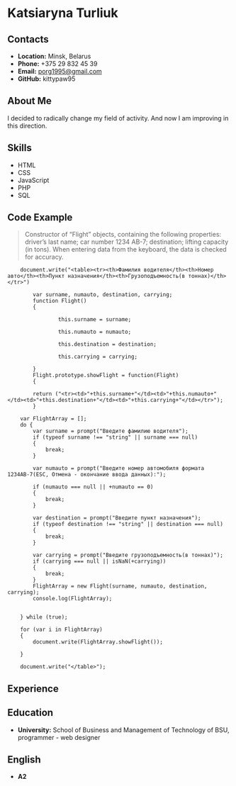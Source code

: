 # Katsiaryna Turliuk

## Contacts

* __Location:__ Minsk, Belarus
* __Phone:__ +375 29 832 45 39
* __Email:__ porg1995@gmail.com
* __GitHub:__ kittypaw95

## About Me

I decided to radically change my field of activity. And now I am improving in this direction.

## Skills

* HTML
* CSS
* JavaScript
* PHP
* SQL

## Code Example

> Constructor of “Flight” objects, containing the following properties: driver’s last name; car number 1234 AB-7; destination; lifting capacity (in tons). When entering data from the keyboard, the data is checked for accuracy.

```javascipt
	document.write("<table><tr><th>Фамилия водителя</th><th>Номер авто</th><th>Пункт назначения</th><th>Грузоподъемность(в тоннах)</th></tr>")
		
		var surname, numauto, destination, carrying;	
		function Flight()
		{
				 
				this.surname = surname;
			
				this.numauto = numauto;
		
				this.destination = destination;
				
				this.carrying = carrying;
		
		}
		Flight.prototype.showFlight = function(Flight)
		{

		return ("<tr><td>"+this.surname+"</td><td>"+this.numauto+"</td><td>"+this.destination+"</td><td>"+this.carrying+"</td></tr>");
		}
		
	var FlightArray = [];
	do {
        var surname = prompt("Введите фамилию водителя");
		if (typeof surname !== "string" || surname === null) 
		{
            break;
        }
		
        var numauto = prompt("Введите номер автомобиля формата 1234АВ-7(ESC, Отмена - окончание ввода данных):");
		
        if (numauto === null || +numauto == 0) 
		{
            break;
		}
			
        var destination = prompt("Введите пункт назначения");
		if (typeof destination !== "string" || destination === null) 
		{
            break;
        }
        
        var carrying = prompt("Введите грузоподъемность(в тоннах)");
		if (carrying === null || isNaN(+carrying)) 
		{
            break;
		}
		FlightArray = new Flight(surname, numauto, destination, carrying);
		console.log(FlightArray);


    } while (true);	
	
	for (var i in FlightArray)
	{
		document.write(FlightArray.showFlight());
	
	}
	
	document.write("</table>");
```

## Experience

## Education

* __University:__ School of Business and Management of Technology of BSU, programmer - web designer

## English

* __A2__
